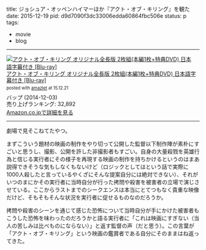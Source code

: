 title: ジョシュア・オッペンハイマーほか『アクト・オブ・キリング』を観た
date: 2015-12-19
pid: d9d7090f3dc33006edda60864fbc506e
status: p
tags:
- movie
- blog
---

<div class="amazlet-box" style="margin-bottom:0px;"><div class="amazlet-image" style="float:left;margin:0px 12px 1px 0px;"><a href="http://www.amazon.co.jp/exec/obidos/ASIN/B00O271AW4/dotimpact-22/ref=nosim/" name="amazletlink" target="_blank"><img src="http://ecx.images-amazon.com/images/I/51ciw-HOi2L._SL160_.jpg" alt="アクト・オブ・キリング オリジナル全長版 2枚組(本編1枚+特典DVD) 日本語字幕付き [Blu-ray]" style="border: none;" /></a></div><div class="amazlet-info" style="line-height:120%; margin-bottom: 10px"><div class="amazlet-name" style="margin-bottom:10px;line-height:120%"><a href="http://www.amazon.co.jp/exec/obidos/ASIN/B00O271AW4/dotimpact-22/ref=nosim/" name="amazletlink" target="_blank">アクト・オブ・キリング オリジナル全長版 2枚組(本編1枚+特典DVD) 日本語字幕付き [Blu-ray]</a><div class="amazlet-powered-date" style="font-size:80%;margin-top:5px;line-height:120%">posted with <a href="http://www.amazlet.com/" title="amazlet" target="_blank">amazlet</a> at 15.12.21</div></div><div class="amazlet-detail">バップ (2014-12-03)<br />売り上げランキング: 32,892<br /></div><div class="amazlet-sub-info" style="float: left;"><div class="amazlet-link" style="margin-top: 5px"><a href="http://www.amazon.co.jp/exec/obidos/ASIN/B00O271AW4/dotimpact-22/ref=nosim/" name="amazletlink" target="_blank">Amazon.co.jpで詳細を見る</a></div></div></div><div class="amazlet-footer" style="clear: left"></div></div>

---- 

劇場で見そこねてたやつ。

まずこういう題材の映画の制作をやり切って公開した監督以下制作陣が素朴にすごいと思うし、撮影、公開を許した非撮影者もすごい。自身の大量殺戮を英雄行為と信じる実行者にその様子を再現する映画の制作を持ちかけるというのはまあ説得できそうな気もしなくもないけど（ロジックとしてはという話で実際に1000人殺したと言っているやくざにそんな提案自分には絶対できない）、それがいつのまにかその実行者に当時自分が行った拷問や殺害を被害者の立場で演じさせている。ここからラストまでのシークエンスは本当にとてつもなく貴重な映像だけど、そもそもそんな状況を実行者に促せるものなのだろうか。

拷問や殺害のシーンを通じて感じた恐怖について当時自分が手にかけた被害者もこうした恐怖を味わったのだろうかと語る実行者に「これは映画にすぎない（当人の苦しみは比べものにならない）」と返す監督の声（だと思う）。この言葉が「アクト・オブ・キリング」という映画の鑑賞者である自分にそのままはね返ってきた。

